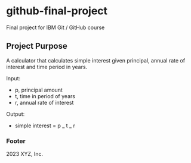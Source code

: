 # github-final-project

Final project for IBM Git / GitHub course

## Project Purpose

A calculator that calculates simple interest given principal, annual rate of interest and time period in years.

Input:

- p, principal amount
- t, time in period of years
- r, annual rate of interest

Output:

- simple interest = p _ t _ r

### Footer

2023 XYZ, Inc.
